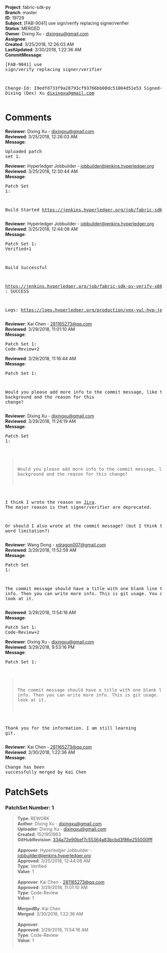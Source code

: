 <strong>Project</strong>: fabric-sdk-py<br><strong>Branch</strong>: master<br><strong>ID</strong>: 19729<br><strong>Subject</strong>: [FAB-9041] use sign/verify replacing signer/verifier<br><strong>Status</strong>: MERGED<br><strong>Owner</strong>: Dixing Xu - dixingxu@gmail.com<br><strong>Assignee</strong>:<br><strong>Created</strong>: 3/25/2018, 12:26:03 AM<br><strong>LastUpdated</strong>: 3/30/2018, 1:22:36 AM<br><strong>CommitMessage</strong>:<br><pre>[FAB-9041] use sign/verify replacing signer/verifier

Change-Id: I9edfd733f9a28793cf93766bb08dc51004d51e53
Signed-off-by: Dixing (Dex) Xu <dixingxu@gmail.com>
</pre><h1>Comments</h1><strong>Reviewer</strong>: Dixing Xu - dixingxu@gmail.com<br><strong>Reviewed</strong>: 3/25/2018, 12:26:03 AM<br><strong>Message</strong>: <pre>Uploaded patch set 1.</pre><strong>Reviewer</strong>: Hyperledger Jobbuilder - jobbuilder@jenkins.hyperledger.org<br><strong>Reviewed</strong>: 3/25/2018, 12:30:44 AM<br><strong>Message</strong>: <pre>Patch Set 1:

Build Started https://jenkins.hyperledger.org/job/fabric-sdk-py-verify-x86_64/397/</pre><strong>Reviewer</strong>: Hyperledger Jobbuilder - jobbuilder@jenkins.hyperledger.org<br><strong>Reviewed</strong>: 3/25/2018, 12:44:08 AM<br><strong>Message</strong>: <pre>Patch Set 1: Verified+1

Build Successful 

https://jenkins.hyperledger.org/job/fabric-sdk-py-verify-x86_64/397/ : SUCCESS

Logs: https://logs.hyperledger.org/production/vex-yul-hyp-jenkins-3/fabric-sdk-py-verify-x86_64/397</pre><strong>Reviewer</strong>: Kai Chen - 281165273@qq.com<br><strong>Reviewed</strong>: 3/29/2018, 11:01:10 AM<br><strong>Message</strong>: <pre>Patch Set 1: Code-Review+2</pre><strong>Reviewed</strong>: 3/29/2018, 11:16:44 AM<br><strong>Message</strong>: <pre>Patch Set 1:

Would you please add more info to the commit message, like the background and the reason for this change?</pre><strong>Reviewer</strong>: Dixing Xu - dixingxu@gmail.com<br><strong>Reviewed</strong>: 3/29/2018, 11:24:19 AM<br><strong>Message</strong>: <pre>Patch Set 1:

> Would you please add more info to the commit message, like the
 > background and the reason for this change?

I think I wrote the reason on [Jira](https://jira.hyperledger.org/projects/FAB/issues/FAB-9041). The major reason is that signer/verifier are deprecated. 

Or should I also wrote at the commit message? (but I think there is word limitation?)</pre><strong>Reviewer</strong>: Wang Dong - xdragon007@gmail.com<br><strong>Reviewed</strong>: 3/29/2018, 11:52:59 AM<br><strong>Message</strong>: <pre>Patch Set 1:

The commit message should have a title with one blank line then the info.
Then you can write more info. This is git usage. You can have a look at it.</pre><strong>Reviewed</strong>: 3/29/2018, 11:54:16 AM<br><strong>Message</strong>: <pre>Patch Set 1: Code-Review+2</pre><strong>Reviewer</strong>: Dixing Xu - dixingxu@gmail.com<br><strong>Reviewed</strong>: 3/29/2018, 9:53:16 PM<br><strong>Message</strong>: <pre>Patch Set 1:

> The commit message should have a title with one blank line then the
 > info.
 > Then you can write more info. This is git usage. You can have a
 > look at it.

Thank you for the information. I am still learning git.</pre><strong>Reviewer</strong>: Kai Chen - 281165273@qq.com<br><strong>Reviewed</strong>: 3/30/2018, 1:22:36 AM<br><strong>Message</strong>: <pre>Change has been successfully merged by Kai Chen</pre><h1>PatchSets</h1><h3>PatchSet Number: 1</h3><blockquote><strong>Type</strong>: REWORK<br><strong>Author</strong>: Dixing Xu - dixingxu@gmail.com<br><strong>Uploader</strong>: Dixing Xu - dixingxu@gmail.com<br><strong>Created</strong>: 1521951963<br><strong>GitHubRevision</strong>: [334a72e90bef7c55364a83bcbd3f86e255000fff](https://github.com/hyperledger/fabric-sdk-py/commit/334a72e90bef7c55364a83bcbd3f86e255000fff)<br><br><strong>Approver</strong>: Hyperledger Jobbuilder - jobbuilder@jenkins.hyperledger.org<br><strong>Approved</strong>: 3/25/2018, 12:44:08 AM<br><strong>Type</strong>: Verified<br><strong>Value</strong>: 1<br><br><strong>Approver</strong>: Kai Chen - 281165273@qq.com<br><strong>Approved</strong>: 3/29/2018, 11:01:10 AM<br><strong>Type</strong>: Code-Review<br><strong>Value</strong>: 1<br><br><strong>MergedBy</strong>: Kai Chen<br><strong>Merged</strong>: 3/30/2018, 1:22:36 AM<br><br><strong>Approver</strong>:<br><strong>Approved</strong>: 3/29/2018, 11:54:16 AM<br><strong>Type</strong>: Code-Review<br><strong>Value</strong>: 1<br><br></blockquote>